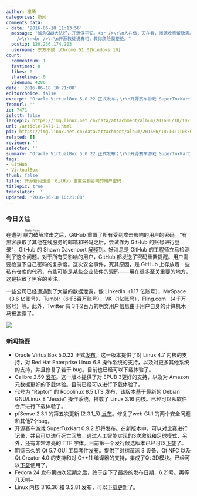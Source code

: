 ```yaml
---
author: 棣琦
categories: 新闻
comments_data:
- date: '2016-06-18 11:13:56'
  message: "诚念GNU大法好，开源保平安。<br />\r\n人在做，天在看，闭源收费留隐患。<br />\r\n众生都为开源来，闭源险恶忘前缘。<br
    />\r\n<br />\r\n开源教徒说真相，教你脱险莫拒绝。"
  postip: 120.236.174.203
  username: 东方不败 [Chrome 51.0|Windows 10]
count:
  commentnum: 1
  favtimes: 0
  likes: 0
  sharetimes: 0
  viewnum: 4286
date: '2016-06-18 10:21:08'
editorchoice: false
excerpt: "Oracle VirtualBox 5.0.22 正式发布；\r\n开源赛车游戏 SuperTuxKart 0.9.2 即将发布。"
fromurl: ''
id: 7471
islctt: false
largepic: https://img.linux.net.cn/data/attachment/album/201606/18/102110k509aw6s859n96l5.jpg
url: /article-7471-1.html
pic: https://img.linux.net.cn/data/attachment/album/201606/18/102110k509aw6s859n96l5.jpg.thumb.jpg
related: []
reviewer: ''
selector: ''
summary: "Oracle VirtualBox 5.0.22 正式发布；\r\n开源赛车游戏 SuperTuxKart 0.9.2 即将发布。"
tags:
- GitHub
- VirtualBox
thumb: false
title: 开源新闻速递：GitHub 重置受到影响的用户密码
titlepic: true
translator: ''
updated: '2016-06-18 10:21:08'
---
```


### 今日关注


在遭到<ruby> 暴力破解 <rp>  （ </rp> <rt>  Brute-Force </rt> <rp>  ） </rp></ruby>攻击之后，GitHub 重置了所有受到攻击影响的用户的密码。“有黑客获取了其他在线服务的邮箱和密码之后，尝试作为 GitHub 的账号进行登录”，GitHub 的 Shawn Davenport [解释](https://github.com/blog/2190-github-security-update-reused-password-attack)到。好消息是 GitHub 的工程师立马检测到了这个问题。对于所有受影响的用户，GitHub 都发送了密码重置提醒。用户需要检查下自己密码的复杂度。这次安全事件，究其原因，是 GitHub 上存放着一些私有仓库的代码，有些可能是某些企业软件的源码——用在很多至关重要的地方，这是招致了黑客的关注。


一些公司已经遭遇到了大量的数据泄露，像 Linkedin（1.17 亿账号），MySpace（3.6 亿账号），Tumblr（6千5百万账号），VK（1亿账号），Fling.com （4千万账号）等。此外，Twitter 有 3千2百万的明文用户信息由于用户自身的计算机木马被泄露了。


![](https://img.linux.net.cn/data/attachment/album/201606/18/102110k509aw6s859n96l5.jpg)


### 新闻摘要


* Oracle VirtualBox 5.0.22 正式[发布](https://www.virtualbox.org/wiki/Changelog)。这一版本提供了对 Linux 4.7 内核的支持，对 Red Hat Enterprise Linux 6.8 操作系统的支持，以及对更多其他系统的支持，并且修复了若干 bug。目前也已经可以下载体验了。
* Calibre 2.59 [发布](http://calibre-ebook.com/whats-new)。这一版本提供了对 EPUB 3更好的支持，以及对 Amazon 元数据更好的下载体验。目前已经可以进行下载体验了。
* 代号为 “Raptor” 的 Robolinux 8.5 LTS 发布，该版本基于最新的 Debian GNU/Linux 8 "Jessie" 操作系统，搭载了 Linux 3.16 内核。已经可以从软件仓库进行下载体验了。
* pfSense 2.3.1 的第五次更新 (2.3.1\_5) [发布](https://blog.pfsense.org/?p=2090)。修复了web GUI 的两个安全问题和其他7个bug。
* 开源赛车游戏 SuperTuxKart 0.9.2 即将发布。在新版本中，可以对比赛进行记录，并且可以进行死亡回放，通过人工智能实现的3次激战和足球模式，另外，还有非常漂亮的 TTF 字体。目前第一个发行候选版本已经可以[下载](http://linux.softpedia.com/get/GAMES-ENTERTAINMENT/Arcade/SuperTuxKart-3916.shtml)了。
* 期待已久的 Qt 5.7 GUI 工具套件[发布](http://blog.qt.io/blog/2016/06/16/qt-5-7-released/)。提供了对树莓派 3 设备、Qt NFC 以及 Qt Creator 4.0 的支持和对 C++11 编译器的支持，集成了Qt 3D模块。已经可以[下载](http://linux.softpedia.com/get/Programming/Widgets/Qt-179.shtml)使用了。
* Fedora 24 发布第四次延期之后，终于定下了最终的发布日期，6.21号。再等几天吧~
* Linux 内核 3.16.36 和 3.2.81 发布，可以[下载更新](http://kernel.org/)了。